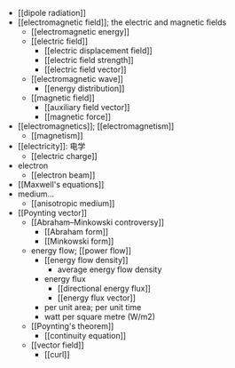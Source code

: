 - [[dipole radiation]]
- [[electromagnetic field]]; the electric and magnetic fields
    - [[electromagnetic energy]]
    - [[electric field]]
        - [[electric displacement field]]
        - [[electric field strength]]
        - [[electric field vector]]
    - [[electromagnetic wave]]
        - [[energy distribution]]
    - [[magnetic field]]
        - [[auxiliary field vector]]
        - [[magnetic force]]
- [[electromagnetics]]; [[electromagnetism]]
    - [[magnetism]]
- [[electricity]]: 电学
    - [[electric charge]]
- electron
    - [[electron beam]]
- [[Maxwell's equations]]
- medium...
    - [[anisotropic medium]]
- [[Poynting vector]]
    - [[Abraham–Minkowski controversy]]
        - [[Abraham form]]
        - [[Minkowski form]]
    - energy flow; [[power flow]]
        - [[energy flow density]]
            - average energy flow density
        - energy flux
            - [[directional energy flux]]
            - [[energy flux vector]]
        - per unit area; per unit time
        - watt per square metre (W/m2)
    - [[Poynting's theorem]]
        - [[continuity equation]]
    - [[vector field]]
        - [[curl]]

